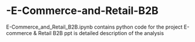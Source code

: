 # -E-Commerce-and-Retail-B2B
E-Commerce_and_Retail_B2B.ipynb contains python code for the project
E-commerce & Retail B2B ppt is detailed description of the analysis
